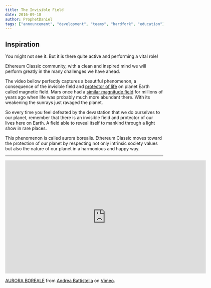 ```yaml
---
title: The Invisible Field
date: 2016-09-18
author: ProphetDaniel
tags: ["announcement", "development", "teams", "hardfork", "education"]
---
```


## Inspiration


You might not see it. But it is there quite active and performing a vital role!

Ethereum Classic community, with a clean and inspired mind we will perform greatly in the many challenges we have ahead.

The video bellow perfectly captures a beautiful phenomenon, a consequence of the invisible field and [protector of life](https://youtu.be/MEr_h6cUat4) on planet Earth called magnetic field. Mars once had a [similar magnitude field](http://mgs-mager.gsfc.nasa.gov/Kids/magfield.html) for millions of years ago when life was probably much more abundant there. With its weakening the sunrays just ravaged the planet.

So every time you feel defeated by the devastation that we do ourselves to our planet, remember that there is an invisible field and protector of our lives here on Earth. A field able to reveal itself to mankind through a light show in rare places.

This phenomenon is called aurora borealis. Ethereum Classic moves toward the protection of our planet by respecting not only intrinsic society values but also the nature of our planet in a harmonious and happy way.

-----

<iframe src="https://player.vimeo.com/video/65121424?autoplay=1" width="640" height="360" frameborder="0" webkitallowfullscreen mozallowfullscreen allowfullscreen></iframe>
<p><a href="https://vimeo.com/65121424">AURORA BOREALE</a> from <a href="https://vimeo.com/user17747909">Andrea Battistella</a> on <a href="https://vimeo.com">Vimeo</a>.</p>

